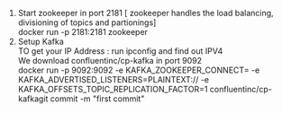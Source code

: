 1. Start zookeeper in port 2181 [ zookeeper handles the load balancing, divisioning of topics and partionings]  
   docker run -p 2181:2181 zookeeper
2. Setup Kafka  
   TO get your IP Address : run ipconfig and find out IPV4  
   We download confluentinc/cp-kafka in port 9092  
   docker run -p 9092:9092 -e KAFKA_ZOOKEEPER_CONNECT=<IP> -e KAFKA_ADVERTISED_LISTENERS=PLAINTEXT://<IP> -e KAFKA_OFFSETS_TOPIC_REPLICATION_FACTOR=1 confluentinc/cp-kafkagit commit -m "first commit"

